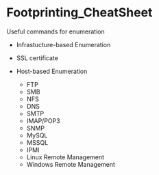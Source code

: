 # Footprinting_CheatSheet
Useful commands for enumeration

- Infrastucture-based Enumeration
 - SSL certificate
 
- Host-based Enumeration
  - FTP
  - SMB
  - NFS
  - DNS
  - SMTP
  - IMAP/POP3
  - SNMP
  - MySQL
  - MSSQL
  - IPMI
  - Linux Remote Management
  - Windows Remote Management
